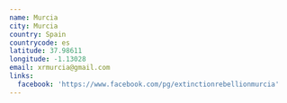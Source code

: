 ```yaml
---
name: Murcia
city: Murcia
country: Spain
countrycode: es
latitude: 37.98611
longitude: -1.13028
email: xrmurcia@gmail.com
links:
  facebook: 'https://www.facebook.com/pg/extinctionrebellionmurcia'
---
```


